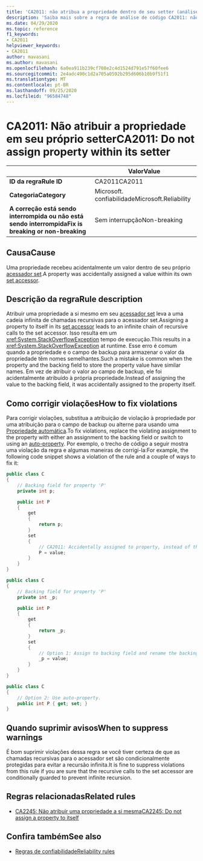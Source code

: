 ```yaml
---
title: 'CA2011: não atribua a propriedade dentro de seu setter (análise de código)'
description: 'Saiba mais sobre a regra de análise de código CA2011: não atribua a propriedade dentro de seu setter'
ms.date: 04/29/2020
ms.topic: reference
f1_keywords:
- CA2011
helpviewer_keywords:
- CA2011
author: mavasani
ms.author: mavasani
ms.openlocfilehash: 6a0ea911b239cf708e2c4d1524d791e57f60fee6
ms.sourcegitcommit: 2e4adc490c1d2a705a0592b295d606b10b9f51f1
ms.translationtype: MT
ms.contentlocale: pt-BR
ms.lasthandoff: 09/25/2020
ms.locfileid: "96584748"
---
```

# <a name="ca2011-do-not-assign-property-within-its-setter"></a><span data-ttu-id="2e1f4-103">CA2011: Não atribuir a propriedade em seu próprio setter</span><span class="sxs-lookup"><span data-stu-id="2e1f4-103">CA2011: Do not assign property within its setter</span></span>

| | <span data-ttu-id="2e1f4-104">Valor</span><span class="sxs-lookup"><span data-stu-id="2e1f4-104">Value</span></span> |
|-|-|
| <span data-ttu-id="2e1f4-105">**ID da regra**</span><span class="sxs-lookup"><span data-stu-id="2e1f4-105">**Rule ID**</span></span> |<span data-ttu-id="2e1f4-106">CA2011</span><span class="sxs-lookup"><span data-stu-id="2e1f4-106">CA2011</span></span>|
| <span data-ttu-id="2e1f4-107">**Categoria**</span><span class="sxs-lookup"><span data-stu-id="2e1f4-107">**Category**</span></span> |<span data-ttu-id="2e1f4-108">Microsoft. confiabilidade</span><span class="sxs-lookup"><span data-stu-id="2e1f4-108">Microsoft.Reliability</span></span>|
| <span data-ttu-id="2e1f4-109">**A correção está sendo interrompida ou não está sendo interrompida**</span><span class="sxs-lookup"><span data-stu-id="2e1f4-109">**Fix is breaking or non-breaking**</span></span> |<span data-ttu-id="2e1f4-110">Sem interrupção</span><span class="sxs-lookup"><span data-stu-id="2e1f4-110">Non-breaking</span></span>|

## <a name="cause"></a><span data-ttu-id="2e1f4-111">Causa</span><span class="sxs-lookup"><span data-stu-id="2e1f4-111">Cause</span></span>

<span data-ttu-id="2e1f4-112">Uma propriedade recebeu acidentalmente um valor dentro de seu próprio [acessador set](../../../csharp/programming-guide/classes-and-structs/using-properties.md#the-set-accessor).</span><span class="sxs-lookup"><span data-stu-id="2e1f4-112">A property was accidentally assigned a value within its own [set accessor](../../../csharp/programming-guide/classes-and-structs/using-properties.md#the-set-accessor).</span></span>

## <a name="rule-description"></a><span data-ttu-id="2e1f4-113">Descrição da regra</span><span class="sxs-lookup"><span data-stu-id="2e1f4-113">Rule description</span></span>

<span data-ttu-id="2e1f4-114">Atribuir uma propriedade a si mesmo em seu [acessador set](../../../csharp/programming-guide/classes-and-structs/using-properties.md#the-set-accessor) leva a uma cadeia infinita de chamadas recursivas para o acessador set.</span><span class="sxs-lookup"><span data-stu-id="2e1f4-114">Assigning a property to itself in its [set accessor](../../../csharp/programming-guide/classes-and-structs/using-properties.md#the-set-accessor) leads to an infinite chain of recursive calls to the set accessor.</span></span> <span data-ttu-id="2e1f4-115">Isso resulta em um <xref:System.StackOverflowException> tempo de execução.</span><span class="sxs-lookup"><span data-stu-id="2e1f4-115">This results in a <xref:System.StackOverflowException> at runtime.</span></span> <span data-ttu-id="2e1f4-116">Esse erro é comum quando a propriedade e o campo de backup para armazenar o valor da propriedade têm nomes semelhantes.</span><span class="sxs-lookup"><span data-stu-id="2e1f4-116">Such a mistake is common when the property and the backing field to store the property value have similar names.</span></span> <span data-ttu-id="2e1f4-117">Em vez de atribuir o valor ao campo de backup, ele foi acidentalmente atribuído à própria propriedade.</span><span class="sxs-lookup"><span data-stu-id="2e1f4-117">Instead of assigning the value to the backing field, it was accidentally assigned to the property itself.</span></span>

## <a name="how-to-fix-violations"></a><span data-ttu-id="2e1f4-118">Como corrigir violações</span><span class="sxs-lookup"><span data-stu-id="2e1f4-118">How to fix violations</span></span>

<span data-ttu-id="2e1f4-119">Para corrigir violações, substitua a atribuição de violação à propriedade por uma atribuição para o campo de backup ou alterne para usando uma [Propriedade automática](../../../csharp/programming-guide/classes-and-structs/auto-implemented-properties.md).</span><span class="sxs-lookup"><span data-stu-id="2e1f4-119">To fix violations, replace the violating assignment to the property with either an assignment to the backing field or switch to using an [auto-property](../../../csharp/programming-guide/classes-and-structs/auto-implemented-properties.md).</span></span> <span data-ttu-id="2e1f4-120">Por exemplo, o trecho de código a seguir mostra uma violação da regra e algumas maneiras de corrigi-la:</span><span class="sxs-lookup"><span data-stu-id="2e1f4-120">For example, the following code snippet shows a violation of the rule and a couple of ways to fix it:</span></span>

```csharp
public class C
{
    // Backing field for property 'P'
    private int p;

    public int P
    {
        get
        {
            return p;
        }
        set
        {
            // CA2011: Accidentally assigned to property, instead of the backing field.
            P = value;
        }
    }
}
```

```csharp
public class C
{
    // Backing field for property 'P'
    private int _p;

    public int P
    {
        get
        {
            return _p;
        }
        set
        {
            // Option 1: Assign to backing field and rename the backing field for clarity.
            _p = value;
        }
    }
}
```

```csharp
public class C
{
    // Option 2: Use auto-property.
    public int P { get; set; }
}
```

## <a name="when-to-suppress-warnings"></a><span data-ttu-id="2e1f4-121">Quando suprimir avisos</span><span class="sxs-lookup"><span data-stu-id="2e1f4-121">When to suppress warnings</span></span>

<span data-ttu-id="2e1f4-122">É bom suprimir violações dessa regra se você tiver certeza de que as chamadas recursivas para o acessador set são condicionalmente protegidas para evitar a recursão infinita.</span><span class="sxs-lookup"><span data-stu-id="2e1f4-122">It is fine to suppress violations from this rule if you are sure that the recursive calls to the set accessor are conditionally guarded to prevent infinite recursion.</span></span>

## <a name="related-rules"></a><span data-ttu-id="2e1f4-123">Regras relacionadas</span><span class="sxs-lookup"><span data-stu-id="2e1f4-123">Related rules</span></span>

- [<span data-ttu-id="2e1f4-124">CA2245: Não atribuir uma propriedade a si mesma</span><span class="sxs-lookup"><span data-stu-id="2e1f4-124">CA2245: Do not assign a property to itself</span></span>](ca2245.md)

## <a name="see-also"></a><span data-ttu-id="2e1f4-125">Confira também</span><span class="sxs-lookup"><span data-stu-id="2e1f4-125">See also</span></span>

- [<span data-ttu-id="2e1f4-126">Regras de confiabilidade</span><span class="sxs-lookup"><span data-stu-id="2e1f4-126">Reliability rules</span></span>](reliability-warnings.md)
